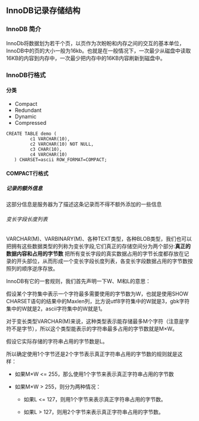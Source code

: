 ## InnoDB记录存储结构
### InnoDB 简介
InnoDb将数据划为若干个页，以页作为次盼盼和内存之间的交互的基本单位，InnoDB中的页的大小一般为16kb。也就是在一般情况下，一次最少从磁盘中读取16KB的内容到内存中，一次最少把内存中的16KB内容刷新到磁盘中。

### InnoDB行格式
#### 分类
   - Compact
   - Redundant
   - Dynamic
   - Compressed

```
CREATE TABLE demo (
         c1 VARCHAR(10),
         c2 VARCHAR(10) NOT NULL,
         c3 CHAR(10),
         c4 VARCHAR(10)
   ) CHARSET=ascii ROW_FORMAT=COMPACT;
```
#### COMPACT行格式
##### 记录的额外信息
   这部分信息是服务器为了描述这条记录而不得不额外添加的一些信息
###### 变长字段长度列表
   VARCHAR(M)、VARBINARY(M)、各种TEXT类型，各种BLOB类型，我们也可以把拥有这些数据类型的列称为变长字段,它们真正的存储空间分为两个部分:**真正的数据内容和占用的字节数**
   把所有变长字段的真实数据占用的字节长度都存放在记录的开头部位，从而形成一个变长字段长度列表，各变长字段数据占用的字节数按照列的顺序逆序存放。

   InnoDB有它的一套规则，我们首先声明一下W、M和L的意思：

   假设某个字符集中表示一个字符最多需要使用的字节数为W，也就是使用SHOW CHARSET语句的结果中的Maxlen列，比方说utf8字符集中的W就是3，gbk字符集中的W就是2，ascii字符集中的W就是1。

   对于变长类型VARCHAR(M)来说，这种类型表示能存储最多M个字符（注意是字符不是字节），所以这个类型能表示的字符串最多占用的字节数就是M×W。

   假设它实际存储的字符串占用的字节数是L。

   所以确定使用1个字节还是2个字节表示真正字符串占用的字节数的规则就是这样：

   - 如果M×W <= 255，那么使用1个字节来表示真正字符串占用的字节数
   - 如果M×W > 255，则分为两种情况：

      - 如果L <= 127，则用1个字节来表示真正字符串占用的字节数。

      - 如果L > 127，则用2个字节来表示真正字符串占用的字节数。




